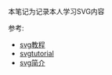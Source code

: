 本笔记为记录本人学习SVG内容

参考:
* [svg教程](https://developer.mozilla.org/zh-CN/docs/Web/SVG/Tutorial)
* [svgtutorial](http://tutorials.jenkov.com/svg/index.html)
* [svg简介](http://know.webhek.com/svg/svg-home.html)
